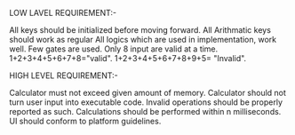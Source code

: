 LOW LAVEL REQUIREMENT:-

All keys should be initialized before moving forward.
All Arithmatic keys should work as regular
All logics which are used in implementation, work well.
Few gates are used.
Only 8 input are valid at a time.
1+2+3+4+5+6+7+8="valid".
1+2+3+4+5+6+7+8+9+5= "Invalid".

HIGH LEVEL REQUIREMENT:-

Calculator must not exceed given amount of memory.
Calculator should not turn user input into executable code.
Invalid operations should be properly reported as such.
Calculations should be performed within n milliseconds.
UI should conform to platform guidelines.